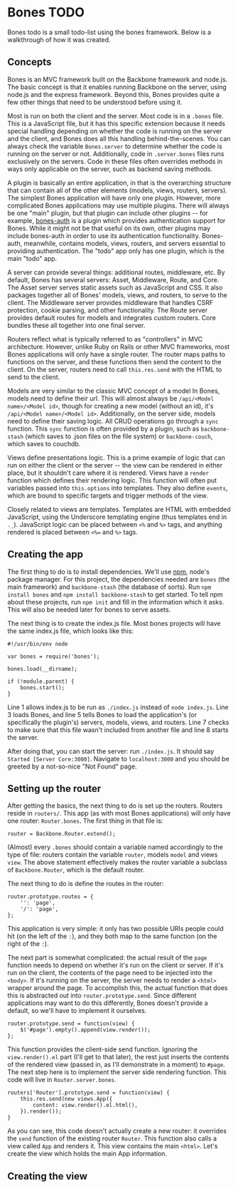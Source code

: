 Bones TODO
=============

Bones todo is a small todo-list using the bones framework. Below is a walkthrough of how it was created.

Concepts
--------

Bones is an MVC framework built on the Backbone framework and node.js. The basic concept is that it enables running Backbone on the server, using node.js and the express framework. Beyond this, Bones provides quite a few other things that need to be understood before using it.

Most is run on both the client and the server. Most code is in a `.bones` file. This is a JavaScript file, but it has this specific extension because it needs special handling depending on whether the code is running on the server and the client, and Bones does all this handling behind-the-scenes. You can always check the variable `Bones.server` to determine whether the code is running on the server or not. Additionally, code in `.server.bones` files runs exclusively on the servers. Code in these files often overrides methods in ways only applicable on the server, such as backend saving methods.

A plugin is basically an entire application, in that is the overarching structure that can contain all of the other elements (models, views, routers, servers). The simplest Bones application will have only one plugin. However, more complicated Bones applications may use multiple plugins. There will always be one "main" plugin, but that plugin can include other plugins -- for example, [bones-auth](https://github.com/developmentseed/bones-auth) is a plugin which provides authentication support for Bones. While it might not be that useful on its own, other plugins may include bones-auth in order to use its authentication functionality. Bones-auth, meanwhile, contains models, views, routers, and servers essential to providing authentication. The "todo" app only has one plugin, which is the main "todo" app.

A server can provide several things: additional routes, middleware, etc. By default, Bones has several servers: Asset, Middleware, Route, and Core. The Asset server serves static assets such as JavaScript and CSS. It also packages together all of Bones' models, views, and routers, to serve to the client. The Middleware server provides middleware that handles CSRF protection, cookie parsing, and other functionality. The Route server provides default routes for models and integrates custom routers. Core bundles these all together into one final server.

Routers reflect what is typically referred to as "controllers" in MVC architecture. However, unlike Ruby on Rails or other MVC frameworks, most Bones applications will only have a single router. The router maps paths to functions on the server, and these functions then send the content to the client. On the server, routers need to call `this.res.send` with the HTML to send to the client.

Models are very similar to the classic MVC concept of a model In Bones, models need to define their url. This will almost always be `/api/<Model name>/<Model id>`, though for creating a new model (without an id), it's `/api/<Model name>/<Model id>`. Additionally, on the server side, models need to define their saving logic. All CRUD operations go through a `sync` function. This `sync` function is often provided by a plugin, such as `backbone-stash` (which saves to .json files on the file system) or `backbone-couch`, which saves to couchdb.

Views define presentations logic. This is a prime example of logic that can run on either the client or the server -- the view can be rendered in either place, but it shouldn't care where it is rendered. Views have a `render` function which defines their rendering logic. This function will often put variables passed into `this.options` into templates. They also define `events`, which are bound to specific targets and trigger methods of the view.

Closely related to views are templates. Templates are HTML with embedded JavaScript, using the Underscore templating engine (thus templates end in `._`). JavaScript logic can be placed between `<%` and `%>` tags, and anything rendered is placed between `<%=` and `%>` tags.

Creating the app
----------------

The first thing to do is to install dependencies. We'll use [npm](http://npmjs.org/), node's package manager. For this project, the dependencies needed are `bones` (the main framework) and `backbone-stash` (the database of sorts). Run `npm install bones` and `npm install backbone-stash` to get started. To tell npm about these projects, run `npm init` and fill in the information which it asks. This will also be needed later for bones to serve assets.

The next thing is to create the index.js file. Most bones projects will have the same index.js file, which looks like this:

    #!/usr/bin/env node
    
    var bones = require('bones');
    
    bones.load(__dirname);
    
    if (!module.parent) {
        bones.start();
    }

Line 1 allows index.js to be run as `./index.js` instead of `node index.js`. Line 3 loads Bones, and line 5 tells Bones to load the application's (or specifically the plugin's) servers, models, views, and routers. Line 7 checks to make sure that this file wasn't included from another file and line 8 starts the server.

After doing that, you can start the server: run `./index.js`. It should say `Started [Server Core:3000]`. Navigate to `localhost:3000` and you should be greeted by a not-so-nice "Not Found" page.

Setting up the router
---------------------

After getting the basics, the next thing to do is set up the routers. Routers reside in `routers/`. This app (as with most Bones applications) will only have one router: `Router.bones`. The first thing in that file is:

    router = Backbone.Router.extend();

(Almost) every `.bones` should contain a variable named accordingly to the type of file: routers contain the variable `router`, models `model` and views `view`. The above statement effectively makes the router variable a subclass of `Backbone.Router`, which is the default router.

The next thing to do is define the routes in the router:

    router.prototype.routes = {
        '': 'page',
        '/': 'page',
    };

This application is very simple: it only has two possible URIs people could hit (on the left of the `:`), and they both map to the same function (on the right of the `:`).

The next part is somewhat complicated: the actual result of the `page` function needs to depend on whether it's run on the client or server. If it's run on the client, the contents of the page need to be injected into the `<body>`. If it's running on the server, the server needs to render a `<html>` wrapper around the page. To accomplish this, the actual function that does this is abstracted out into `router.prototype.send`. Since different applications may want to do this differently, Bones doesn't provide a default, so we'll have to implement it ourselves.

    router.prototype.send = function(view) {
        $('#page').empty().append(view.render());
    };

This function provides the client-side send function. Ignoring the `view.render().el` part (I'll get to that later), the rest just inserts the contents of the rendered view (passed in, as I'll demonstrate in a moment) to `#page`. The next step here is to implement the server side rendering function. This code will live in `Router.server.bones`.

    routers['Router'].prototype.send = function(view) {
        this.res.send(new views.App({
            content: view.render().el.html(),
        }).render());
    }

As you can see, this code doesn't actually create a new router: it overrides the `send` function of the existing router `Router`. This function also calls a view called `App` and renders it. This view contains the main `<html>`. Let's create the view which holds the main App information.

Creating the view
-----------------


